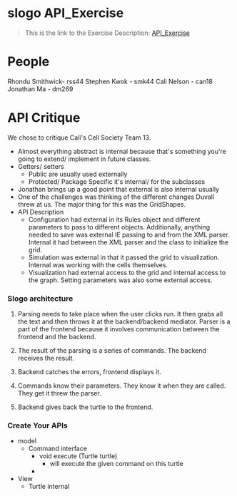 # slogo API_Exercise
> This is the link to the Exercise Description: [API_Exercise](http://www.cs.duke.edu/courses/compsci308/spring16/classwork/06_slogo_api/)

# People
Rhondu Smithwick- rss44
Stephen Kwok - smk44
Cali Nelson - can18
Jonathan Ma - dm269

# API Critique
We chose to critique Cali's Cell Society Team 13.
* Almost everything abstract is internal because that's something you're going to extend/ implement in future classes.
* Getters/ setters  
  * Public are usually used externally
  * Protected/ Package Specific it's internal/ for the subclasses
* Jonathan brings up a good point that external is also internal usually
* One of the challenges was thinking of the different changes Duvall threw at us. The major thing for this was the GridShapes.
* API Description
  * Configuration had external in its Rules object and different parameters to pass to different objects. Additionally, anything needed to save was external IE passing to and from the XML parser. Internal it had between the XML parser and the class to initialize the grid.
  * Simulation was external in that it passed the grid to visualization. Internal was working with the cells themselves.
  * Visualization had external access to the grid and internal access to the graph. Setting parameters was also some external access.

### Slogo architecture
1. Parsing needs to take place when the user clicks run. It then grabs all the text and then throws it at the backend/backend mediator. Parser is a part of the frontend because it involves communication between the frontend and the backend.

2. The result of the parsing is a series of commands. The backend receives the result.

3. Backend catches the errors, frontend displays it.

4. Commands know their parameters. They know it when they are called. They get it threw the parser.

5. Backend gives back the turtle to the frontend.

### Create Your APIs
* model
  * Command interface
    * void execute (Turtle turtle)
      * will execute the given command on this turtle
    *
* View
  * Turtle internal
